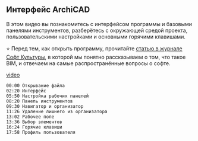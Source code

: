 ## Интерфейс ArchiCAD

В этом видео вы познакомитесь с интерфейсом программы и базовыми панелями инструментов, разберётесь с окружающей средой проекта, пользовательскими настройками и основными горячими клавишами.

⭐️ Перед тем, как открыть программу, прочитайте [статью в журнале Софт Культуры](https://softculture.cc/blog/entries/articles/bim-likbez), в которой мы понятно рассказываем о том, что такое BIM, и отвечаем на самые распространённые вопросы о софте.

[video](https://player.softculture.cc/embed/online/IAB/IAB_19.31.08_L1-1_Interface_Archicad)

``` chapters
00:00 Открывание файла
02:20 Интерфейс
05:50 Настройка рабочих панелей
08:20 Панель инструментов
09:30 Навигатор и организатор
11:26 Удаление лишнего из организатора
13:02 Рабочее поле
13:36 Выбор элементов
16:24 Горячие клавиши
17:58 Профиль пользователя
``` 